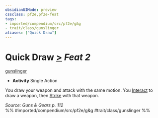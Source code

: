 ```yaml
---
obsidianUIMode: preview
cssclass: pf2e,pf2e-feat
tags:
- imported/compendium/src/pf2e/g&g
- trait/class/gunslinger
aliases: ["Quick Draw"]
---
```

# Quick Draw  [>](chapter-9-playing-the-game.md#Actions "Single Action") *Feat 2*  
[gunslinger](rules/traits/gunslinger-g-g.md)  

- **Activity** Single Action

You draw your weapon and attack with the same motion. You [Interact](interact.md) to draw a weapon, then [Strike](strike.md) with that weapon.

*Source: Guns & Gears p. 112*  
%% #imported/compendium/src/pf2e/g&g #trait/class/gunslinger %%